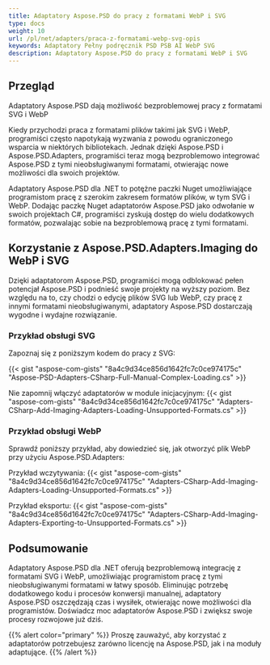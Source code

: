 ```yaml
---
title: Adaptatory Aspose.PSD do pracy z formatami WebP i SVG
type: docs
weight: 10
url: /pl/net/adapters/praca-z-formatami-webp-svg-opis
keywords: Adaptatory Pełny podręcznik PSD PSB AI WebP SVG
description: Adaptatory Aspose.PSD do pracy z formatami WebP i SVG
---
```


## Przegląd

Adaptatory Aspose.PSD dają możliwość bezproblemowej pracy z formatami SVG i WebP

Kiedy przychodzi praca z formatami plików takimi jak SVG i WebP, programiści często napotykają wyzwania z powodu ograniczonego wsparcia w niektórych bibliotekach. Jednak dzięki Aspose.PSD i Aspose.PSD.Adapters, programiści teraz mogą bezproblemowo integrować Aspose.PSD z tymi nieobsługiwanymi formatami, otwierając nowe możliwości dla swoich projektów.

Adaptatory Aspose.PSD dla .NET to potężne paczki Nuget umożliwiające programistom pracę z szerokim zakresem formatów plików, w tym SVG i WebP. Dodając paczkę Nuget adaptatorów Aspose.PSD jako odwołanie w swoich projektach C#, programiści zyskują dostęp do wielu dodatkowych formatów, pozwalając sobie na bezproblemową pracę z tymi formatami.

## Korzystanie z Aspose.PSD.Adapters.Imaging do WebP i SVG

Dzięki adaptatorom Aspose.PSD, programiści mogą odblokować pełen potencjał Aspose.PSD i podnieść swoje projekty na wyższy poziom. Bez względu na to, czy chodzi o edycję plików SVG lub WebP, czy pracę z innymi formatami nieobsługiwanymi, adaptatory Aspose.PSD dostarczają wygodne i wydajne rozwiązanie.

### Przykład obsługi SVG
Zapoznaj się z poniższym kodem do pracy z SVG:

{{< gist "aspose-com-gists" "8a4c9d34ce856d1642fc7c0ce974175c" "Aspose-PSD-Adapters-CSharp-Full-Manual-Complex-Loading.cs" >}}

Nie zapomnij włączyć adaptatorów w module inicjacyjnym:
{{< gist "aspose-com-gists" "8a4c9d34ce856d1642fc7c0ce974175c" "Adapters-CSharp-Add-Imaging-Adapters-Loading-Unsupported-Formats.cs" >}}

### Przykład obsługi WebP

Sprawdź poniższy przykład, aby dowiedzieć się, jak otworzyć plik WebP przy użyciu Aspose.PSD.Adapters:

Przykład wczytywania: 
{{< gist "aspose-com-gists" "8a4c9d34ce856d1642fc7c0ce974175c" "Adapters-CSharp-Add-Imaging-Adapters-Loading-Unsupported-Formats.cs" >}}

Przykład eksportu:
{{< gist "aspose-com-gists" "8a4c9d34ce856d1642fc7c0ce974175c" "Adapters-CSharp-Add-Imaging-Adapters-Exporting-to-Unsupported-Formats.cs" >}}

## Podsumowanie

Adaptatory Aspose.PSD dla .NET oferują bezproblemową integrację z formatami SVG i WebP, umożliwiając programistom pracę z tymi nieobsługiwanymi formatami w łatwy sposób. Eliminując potrzebę dodatkowego kodu i procesów konwersji manualnej, adaptatory Aspose.PSD oszczędzają czas i wysiłek, otwierając nowe możliwości dla programistów. Doświadcz moc adaptatorów Aspose.PSD i zwiększ swoje procesy rozwojowe już dziś.

{{% alert color="primary" %}} 
Proszę zauważyć, aby korzystać z adaptatorów potrzebujesz zarówno licencję na Aspose.PSD, jak i na moduły adaptujące.
{{% /alert %}} 
